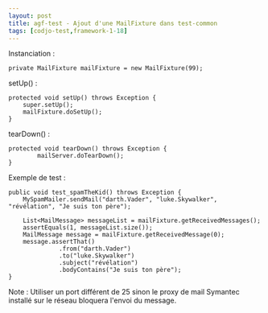 ```yaml
---
layout: post
title: agf-test - Ajout d'une MailFixture dans test-common
tags: [codjo-test,framework-1-18]
---
```

Instanciation :
```
private MailFixture mailFixture = new MailFixture(99);
```
setUp() :
```
protected void setUp() throws Exception {
    super.setUp();
    mailFixture.doSetUp();
}
```
tearDown() :
```
protected void tearDown() throws Exception {
        mailServer.doTearDown();
}
```
Exemple de test :
```
public void test_spamTheKid() throws Exception {
    MySpamMailer.sendMail("darth.Vader", "luke.Skywalker", "révélation", "Je suis ton père");

    List<MailMessage> messageList = mailFixture.getReceivedMessages();
    assertEquals(1, messageList.size());
    MailMessage message = mailFixture.getReceivedMessage(0);
    message.assertThat()
              .from("darth.Vader")
              .to("luke.Skywalker")
              .subject("révélation")
              .bodyContains("Je suis ton père");
}
```
Note : Utiliser un port différent de 25 sinon le proxy de mail Symantec installé sur le réseau bloquera l'envoi du message.